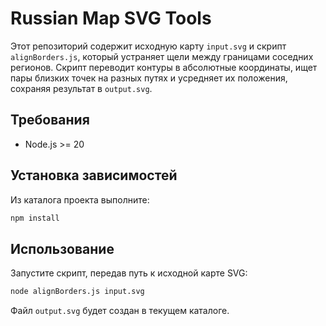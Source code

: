 # Russian Map SVG Tools

Этот репозиторий содержит исходную карту `input.svg` и скрипт `alignBorders.js`,
который устраняет щели между границами соседних регионов. Скрипт переводит
контуры в абсолютные координаты, ищет пары близких точек на разных путях и
усредняет их положения, сохраняя результат в `output.svg`.

## Требования
- Node.js >= 20

## Установка зависимостей
Из каталога проекта выполните:

```bash
npm install
```

## Использование
Запустите скрипт, передав путь к исходной карте SVG:

```bash
node alignBorders.js input.svg
```

Файл `output.svg` будет создан в текущем каталоге.
